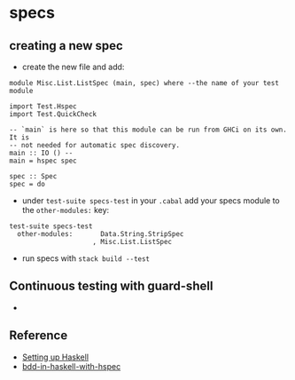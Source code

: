 # specs

## creating a new spec

* create the new file and add:
```
module Misc.List.ListSpec (main, spec) where --the name of your test module

import Test.Hspec
import Test.QuickCheck

-- `main` is here so that this module can be run from GHCi on its own.  It is
-- not needed for automatic spec discovery.
main :: IO () --
main = hspec spec

spec :: Spec
spec = do
```

* under `test-suite specs-test` in your `.cabal` add your specs module to the `other-modules:` key:
```
test-suite specs-test
  other-modules:       Data.String.StripSpec
                     , Misc.List.ListSpec
```

* run specs with `stack build --test`

## Continuous testing with guard-shell

* 


## Reference

* [Setting up Haskell](http://www.prigrammer.com/?p=332)
* [bdd-in-haskell-with-hspec](https://www.stackbuilders.com/tutorials/haskell/bdd-in-haskell-with-hspec/)